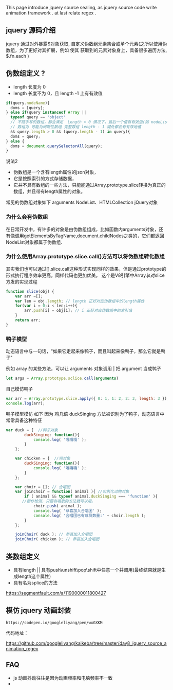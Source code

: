 This page introduce jquery source sealing, as jquery source code write animation framework . at last relate regex .

## jquery 源码介绍

jquery 通过对外暴露$对象获取, 自定义伪数组元素集合或单个元素(之所以使用伪数组，为了更好对其扩展，例如 使其 获取到的元素对象身上，具备很多遍历方法, $.fn.each )

## 伪数组定义 ?

- length 长度为 0
- length 长度不为 0，且 length -1 上有有效值

```js
if(query.nodeName){
  doms = [query];
} else if(query instanceof Array ||
  typeof query == 'object'
  // 不随手写的数组，都会满足  Length > 0 情况下，最后一个值有有效值(如 nodeList...)
  // 数组为 可能为间断性数组 完整数组 length - 1 键处都会有有效地值
  && query.length > 0 && (query.length - 1) in query){
  doms = query;
} else {
  doms = document.querySelectorAll(query);
}
```

说法2
- 伪数组是一个含有length属性的json对象，
- 它是按照索引的方式存储数据，
- 它并不具有数组的一些方法，只能能通过Array.prototype.slice转换为真正的数组，并且带有length属性的对象。

常见的伪数组对象如下
arguments
NodeList、HTMLCollection
jQuery对象

### 为什么会有伪数组
在日常开发中，有许多的对象是由伪数组组成，比如函数内arguments对象，还有像调用getElementsByTagName,document.childNodes之类的，它们都返回NodeList对象都属于伪数组.

### 为什么使用Array.prototype.slice.call()方法可以将伪数组转化数组
其实我们也可以通过[].slice.call这种形式实现同样的效果，但是通过prototype的形式执行程序效率更高，同样代码也更加优美。 这个是V8引擎中Array.js对slice方发的实现过程

```js
function slice(obj) {
    var arr =[];
    var len = obj.length; // length 正好对应伪数组中的length属性
    for(var i = 0;i < len;i++){
        arr.push[i] = obj[i]; // i 正好对应伪数组中的索引值
    }
    return arr;
}
```

### 鸭子模型
动态语言中与一句话，"如果它走起来像鸭子，而且叫起来像鸭子，那么它就是鸭子"

例如
array 的某些方法，可以让 arguments 对象调用 | 把 argument 当成鸭子
```js
let args = Array.prototype.sclice.call(arguments)
```

自己模仿鸭子
```js
var arr = Array.prototype.slice.apply({ 0: 1, 1: 2, 2: 3, length: 3 });
console.log(arr);
```

鸭子模型模仿
如下 因为 鸡几倍 duckSinging 方法被识别为了鸭子，动态语言中常常具备这种特征
```js
var duck = {  //鸭子对象
        duckSinging: function(){
            console.log( '嘎嘎嘎' );
        }
    };

    var chicken = {  //鸡对象
        duckSinging: function(){
            console.log( '嘎嘎嘎' );
        }
    };

    var choir = []; // 合唱团
    var joinChoir = function( animal ){ //实例化动物对象
        if ( animal && typeof animal.duckSinging === 'function' ){
       //稍作检测，只要有唱歌的方法就可以用。
            choir.push( animal );
            console.log( '恭喜加入合唱团' );
            console.log( '合唱团已有成员数量:' + choir.length );
        }
    };

    joinChoir( duck ); // 恭喜加入合唱团
    joinChoir( chicken ); // 恭喜加入合唱团
```

## 类数组定义

- 具有length || 具有push\unshift\pop\shift中任意一个并调用(最终结果就是生成length这个属性)
- 具有名为splice的方法

https://segmentfault.com/a/1190000011800427


## 模仿 jquery 动画封装

    https://codepen.io/googleliyang/pen/wxGXKM  

代码地址：

https://github.com/googleliyang/kaikeba/tree/master/day8_jquery_source_animation_regex



## FAQ
- js 动画抖动往往是因为动画频率和电脑频率不一致
-
